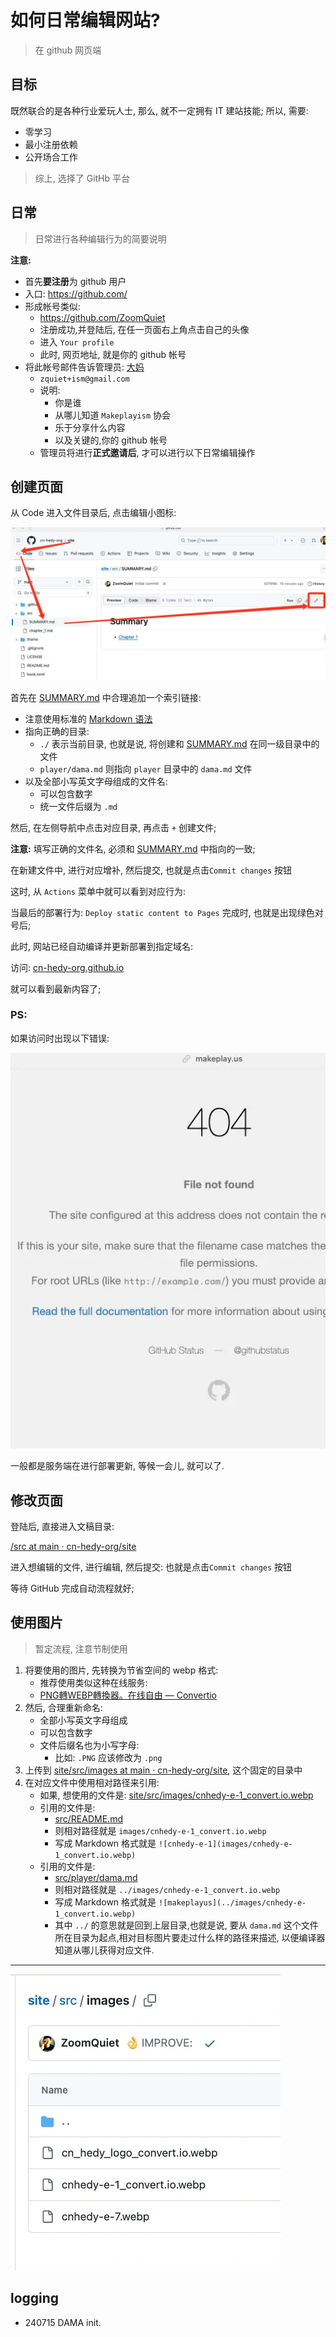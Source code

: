 # 如何日常编辑网站?
> 在 github 网页端

## 目标

既然联合的是各种行业爱玩人士, 那么, 就不一定拥有 IT 建站技能;
所以, 需要:

- 零学习
- 最小注册依赖
- 公开场合工作

> 综上, 选择了 GitHb 平台

## 日常
> 日常进行各种编辑行为的简要说明

**注意:**

- 首先**要注册**为 github 用户
- 入口: https://github.com/
- 形成帐号类似:
    + https://github.com/ZoomQuiet
    + 注册成功,并登陆后, 在任一页面右上角点击自己的头像
    + 进入 `Your profile`
    + 此时, 网页地址, 就是你的 github 帐号
- 将此帐号邮件告诉管理员: [大妈]((player/dama.md))
    + `zquiet+ism@gmail.com`
    + 说明:
        + 你是谁
        + 从哪儿知道 `Makeplayism` 协会
        + 乐于分享什么内容
        + 以及关键的,你的 github 帐号
    + 管理员将进行**正式邀请后**, 才可以进行以下日常编辑操作


## 创建页面

从 Code 进入文件目录后, 点击编辑小图标:

![logo](images/cnhedy-e-1_convert.io.webp)

首先在 [SUMMARY.md](https://github.com/cn-hedy-org/us/blob/main/src/SUMMARY.md) 中合理追加一个索引链接:

- 注意使用标准的 [Markdown 语法](https://docs.github.com/zh/get-started/writing-on-github/getting-started-with-writing-and-formatting-on-github/basic-writing-and-formatting-syntax)
- 指向正确的目录:
    - `./` 表示当前目录, 也就是说, 将创建和 [SUMMARY.md](https://github.com/cn-hedy-org/us/blob/main/src/SUMMARY.md) 在同一级目录中的文件
    - `player/dama.md` 则指向 `player` 目录中的 `dama.md` 文件
- 以及全部小写英文字母组成的文件名:
    - 可以包含数字
    - 统一文件后缀为 `.md`



然后, 在左侧导航中点击对应目录, 再点击 `+` 创建文件;

**注意:** 填写正确的文件名, 必须和  [SUMMARY.md](https://github.com/cn-hedy-org/us/blob/main/src/SUMMARY.md) 中指向的一致;



在新建文件中, 进行对应增补, 然后提交, 也就是点击`Commit changes` 按钮



这时, 从 `Actions` 菜单中就可以看到对应行为:


当最后的部署行为: `Deploy static content to Pages` 完成时,
也就是出现绿色对号后;



此时, 网站已经自动编译并更新部署到指定域名:




访问: [cn-hedy-org.github.io](https://cn-hedy-org.github.io/site/)

就可以看到最新内容了;


### PS:

如果访问时出现以下错误:

![404](images/cnhedy-e-7.webp)


一般都是服务端在进行部署更新, 等候一会儿, 就可以了.


## 修改页面

登陆后, 直接进入文稿目录:

[/src at main · cn-hedy-org/site](https://github.com/cn-hedy-org/site/blob/main/src)

进入想编辑的文件, 进行编辑, 然后提交: 也就是点击`Commit changes` 按钮

等待 GitHub 完成自动流程就好;


## 使用图片
> 暂定流程, 注意节制使用


1. 将要使用的图片, 先转换为节省空间的 webp 格式:
    + 推荐使用类似这种在线服务:
    + [PNG轉WEBP轉換器。在线自由 — Convertio](https://convertio.co/zh/image-converter/)
1. 然后, 合理重新命名:
    + 全部小写英文字母组成
    + 可以包含数字
    + 文件后缀名也为小写字母:
        + 比如: `.PNG` 应该修改为 `.png`
1. 上传到 [site/src/images at main · cn-hedy-org/site](https://github.com/cn-hedy-org/site/tree/main/src/images), 这个固定的目录中
1. 在对应文件中使用相对路径来引用:
   + 如果, 想使用的文件是: [site/src/images/cnhedy-e-1_convert.io.webp](https://github.com/cn-hedy-org/site/raw/main/src/images/cnhedy-e-1_convert.io.webp)
   + 引用的文件是:
       + [src/README.md](https://github.com/cn-hedy-org/site/blob/main/src/README.md)
       + 则相对路径就是 `images/cnhedy-e-1_convert.io.webp`
       + 写成 Markdown 格式就是 `![cnhedy-e-1](images/cnhedy-e-1_convert.io.webp)`
   + 引用的文件是:
       + [src/player/dama.md](https://github.com/cn-hedy-org/site/blob/main/src/player/dama.md)
       + 则相对路径就是 `../images/cnhedy-e-1_convert.io.webp`
       + 写成 Markdown 格式就是 `![makeplayus](../images/cnhedy-e-1_convert.io.webp)`
       + 其中 `../` 的意思就是回到上层目录,也就是说, 要从 `dama.md` 这个文件所在目录为起点,相对目标图片要走过什么样的路径来描述, 以便编译器知道从哪儿获得对应文件.


----

![zshot](images/zshot240715_convert.io.webp)

## logging


- 240715 DAMA init.
